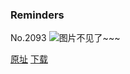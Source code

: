 ### Reminders
No.2093
![图片不见了~~~](https://imgs.xkcd.com/comics/reminders.png)

[原址](https://xkcd.com//2093) [下载](https://imgs.xkcd.com/comics/reminders.png)

